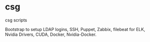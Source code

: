 # csg
csg scripts

Bootstrap to setup LDAP logins, SSH, Puppet, Zabbix, filebeat for ELK, Nvidia Drivers, CUDA, Docker, Nvidia-Docker.
